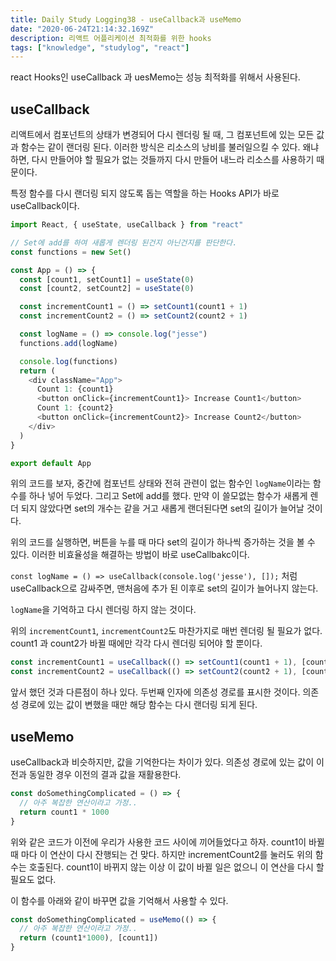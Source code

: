 ```yaml
---
title: Daily Study Logging38 - useCallback과 useMemo
date: "2020-06-24T21:14:32.169Z"
description: 리액트 어플리케이션 최적화를 위한 hooks
tags: ["knowledge", "studylog", "react"]
---
```


react Hooks인 useCallback 과 uesMemo는 성능 최적화를 위해서 사용된다.

## useCallback

리액트에서 컴포넌트의 상태가 변경되어 다시 렌더링 될 때, 그 컴포넌트에 있는 모든 값과 함수는 같이 랜더링 된다. 이러한 방식은 리소스의 낭비를 불러일으킬 수 있다. 왜냐하면, 다시 만들어야 할 필요가 없는 것들까지 다시 만들어 내느라 리소스를 사용하기 때문이다.

특정 함수를 다시 랜더링 되지 않도록 돕는 역할을 하는 Hooks API가 바로 useCallback이다.

```javascript
import React, { useState, useCallback } from "react"

// Set에 add를 하여 새롭게 렌더링 된건지 아닌건지를 판단한다.
const functions = new Set()

const App = () => {
  const [count1, setCount1] = useState(0)
  const [count2, setCount2] = useState(0)

  const incrementCount1 = () => setCount1(count1 + 1)
  const incrementCount2 = () => setCount2(count2 + 1)

  const logName = () => console.log("jesse")
  functions.add(logName)

  console.log(functions)
  return (
    <div className="App">
      Count 1: {count1}
      <button onClick={incrementCount1}> Increase Count1</button>
      Count 1: {count2}
      <button onClick={incrementCount2}> Increase Count2</button>
    </div>
  )
}

export default App
```

위의 코드를 보자, 중간에 컴포넌트 상태와 전혀 관련이 없는 함수인 `logName`이라는 함수를 하나 넣어 두었다. 그리고 Set에 add를 했다. 만약 이 쓸모없는 함수가 새롭게 렌더 되지 않았다면 set의 개수는 같을 거고 새롭게 랜더된다면 set의 길이가 늘어날 것이다.

위의 코드를 실행하면, 버튼을 누를 때 마다 set의 길이가 하나씩 증가하는 것을 볼 수 있다. 이러한 비효율성을 해결하는 방법이 바로 useCallbakc이다.

`const logName = () => useCallback(console.log('jesse'), []);` 처럼 useCallback으로 감싸주면, 맨처음에 추가 된 이후로 set의 길이가 늘어나지 않는다.

`logName`을 기억하고 다시 렌더링 하지 않는 것이다.

위의 `incrementCount1`, `incrementCount2`도 마찬가지로 매번 렌더링 될 필요가 없다. count1 과 count2가 바뀔 때에만 각각 다시 렌더링 되어야 할 뿐이다.

```javascript
const incrementCount1 = useCallback(() => setCount1(count1 + 1), [count1])
const incrementCount2 = useCallback(() => setCount2(count2 + 1), [count2])
```

앞서 했던 것과 다른점이 하나 있다. 두번째 인자에 의존성 경로를 표시한 것이다. 의존성 경로에 있는 값이 변했을 때만 해당 함수는 다시 랜더링 되게 된다.

## useMemo

useCallback과 비슷하지만, 값을 기억한다는 차이가 있다. 의존성 경로에 있는 값이 이전과 동일한 경우 이전의 결과 값을 재활용한다.

```javascript
const doSomethingComplicated = () => {
  // 아주 복잡한 연산이라고 가정..
  return count1 * 1000
}
```

위와 같은 코드가 이전에 우리가 사용한 코드 사이에 끼어들었다고 하자. count1이 바뀔 때 마다 이 연산이 다시 잔행되는 건 맞다. 하지만 incrementCount2를 눌러도 위의 함수는 호출된다. count1이 바뀌지 않는 이상 이 값이 바뀔 일은 없으니 이 연산을 다시 할 필요도 없다.

이 함수를 아래와 같이 바꾸면 값을 기억해서 사용할 수 있다.

```javascript
const doSomethingComplicated = useMemo(() => {
  // 아주 복잡한 연산이라고 가정..
  return (count1*1000), [count1])
}

```

